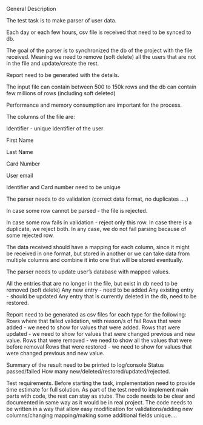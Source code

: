 General Description

The test task is to make parser of user data.

Each day or each few hours, csv file is received that need to be synced to db.

The goal of the parser is to synchronized the db of the project with the file received. Meaning we need to remove (soft delete) all the users that are not in the file and update/create the rest.

Report need to be generated with the details.

The input file can contain between 500 to 150k rows and the db can contain few millions of rows (including soft deleted)

Performance and memory consumption are important for the process.



The columns of the file are:

Identifier - unique identifier of the user 

First Name

Last Name

Card Number

User email 



Identifier and Card number need to be unique



The parser needs to do validation (correct data format, no duplicates ....)

In case some row cannot be parsed - the file is rejected.

In case some row fails in validation - reject only this row.
In case there is a duplicate, we reject both.
In any case, we do not fail parsing because of some rejected row.

The data received should have a mapping for each column, since it might be received in one format, but stored in another or we can take data from multiple columns and combine it into one that will be stored eventually.

The parser needs to update user’s database with mapped values.

All the entries that are no longer in the file, but exist in db need to be removed (soft delete)
Any new entry - need to be added
Any existing entry - should be updated
Any entry that is currently deleted in the db, need to be restored.

Report need to be generated as csv files for each type for the following:
Rows where that failed validation, with reason/s of fail
Rows that were added - we need to show for values that were added.
Rows that were updated - we need to show for values that were changed previous and new value.
Rows that were removed - we need to show all the values that were before removal
Rows that were restored - we need to show for values that were changed previous and new value.

Summary of the result need to be printed to log/console
Status passed/failed
How many new/deleted/restored/updated/rejected.

Test requirements.
Before starting the task, implementation need to provide time estimate for full solution.
As part of the test need to implement main parts with code, the rest can stay as stubs.
The code needs to be clear and documented in same way as it would be in real project.
The code needs to be written in a way that allow easy modification for validations/adding new columns/changing mapping/making some additional fields unique….

